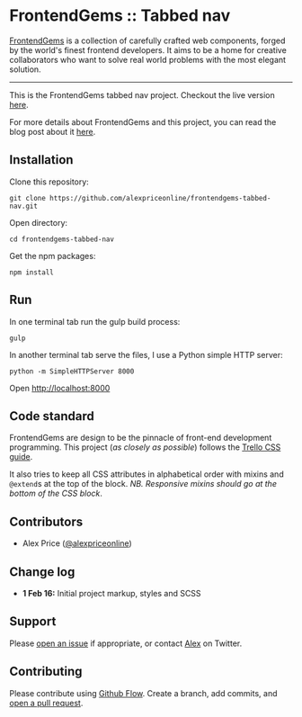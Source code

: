 # FrontendGems :: Tabbed nav

[FrontendGems](http://frontendgems.com/) is a collection of carefully crafted
web components, forged by the world's finest frontend developers. It aims to
be a home for creative collaborators who want to solve real world problems
with the most elegant solution.

-------------------------------

This is the FrontendGems tabbed nav project. Checkout the live version
[here](http://alexpriceonline.github.io/frontendgems-tabbed-nav/).

For more details about FrontendGems and this project, you can read the blog
post about it [here](http://frontendgems.com/blog/).

## Installation

Clone this repository:

`git clone https://github.com/alexpriceonline/frontendgems-tabbed-nav.git`

Open directory:

`cd frontendgems-tabbed-nav`

Get the npm packages:

`npm install`

## Run

In one terminal tab run the gulp build process:

`gulp`

In another terminal tab serve the files, I use a Python simple HTTP server:

`python -m SimpleHTTPServer 8000`

Open [http://localhost:8000](http://localhost:8000)

## Code standard

FrontendGems are design to be the pinnacle of front-end development
programming. This project (_as closely as possible_) follows the
[Trello CSS guide](https://gist.github.com/bobbygrace/9e961e8982f42eb91b80).

It also tries to keep all CSS attributes in alphabetical order with mixins
and `@extend`s at the top of the block. _NB. Responsive mixins should go at
the bottom of the CSS block_.

## Contributors

* Alex Price ([@alexpriceonline](https://twitter.com/alexpriceonline))

## Change log

* __1 Feb 16:__ Initial project markup, styles and SCSS

## Support

Please [open an issue](https://github.com/alexpriceonline/frontendgems-tabbed-nav/issues/new)
if appropriate, or contact [Alex](http://twitter.com/alexpriceonline/) on
Twitter.

## Contributing

Please contribute using [Github Flow](https://guides.github.com/introduction/flow/).
Create a branch, add commits, and [open a pull request](https://github.com/alexpriceonline/frontendgems-tabbed-nav/compare/).

